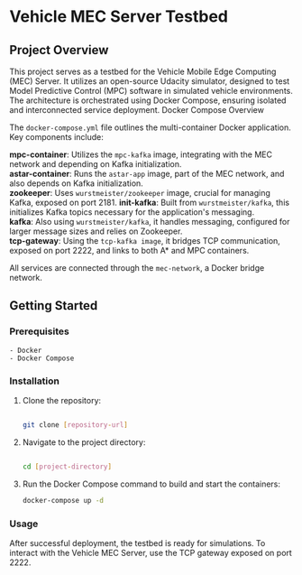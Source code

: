 # Vehicle MEC Server Testbed
## Project Overview

This project serves as a testbed for the Vehicle Mobile Edge Computing (MEC) Server. It utilizes an open-source Udacity simulator, designed to test Model Predictive Control (MPC) software in simulated vehicle environments. The architecture is orchestrated using Docker Compose, ensuring isolated and interconnected service deployment.
Docker Compose Overview

The `docker-compose.yml` file outlines the multi-container Docker application. Key components include:

**mpc-container**: Utilizes the `mpc-kafka` image, integrating with the MEC network and depending on Kafka      initialization.\
**astar-container**: Runs the `astar-app` image, part of the MEC network, and also depends on Kafka initialization.\
**zookeeper**: Uses `wurstmeister/zookeeper` image, crucial for managing Kafka, exposed on port 2181.
**init-kafka**: Built from `wurstmeister/kafka`, this initializes Kafka topics necessary for the application's messaging.\
**kafka**: Also using `wurstmeister/kafka`, it handles messaging, configured for larger message sizes and relies on Zookeeper.\
**tcp-gateway**: Using the `tcp-kafka image`, it bridges TCP communication, exposed on port 2222, and links to both A* and MPC containers.

All services are connected through the `mec-network`, a Docker bridge network.

## Getting Started

### Prerequisites

    - Docker
    - Docker Compose
	
### Installation

1.  Clone the repository:

   	```bash

	git clone [repository-url] 
	```

2. Navigate to the project directory:

	```bash

	cd [project-directory]
	```

3. Run the Docker Compose command to build and start the containers:

	```bash
	docker-compose up -d
	```

### Usage

After successful deployment, the testbed is ready for simulations. To interact with the Vehicle MEC Server, use the TCP gateway exposed on port 2222.
